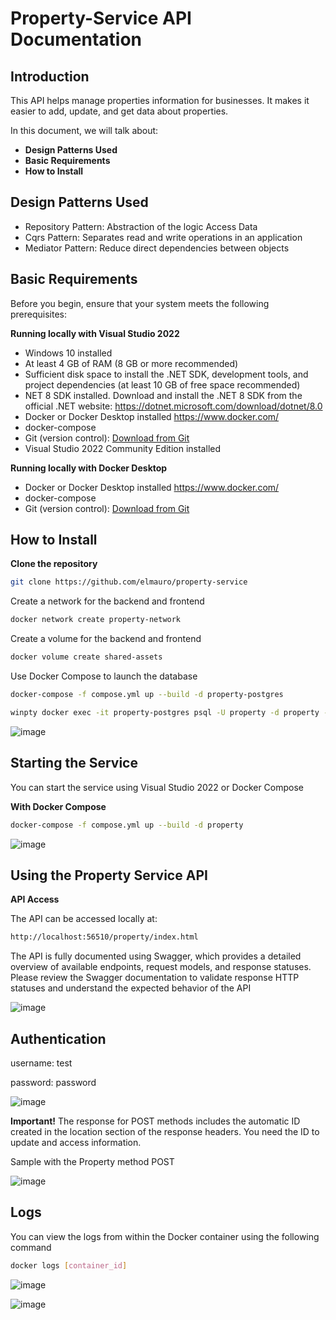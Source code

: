 # Property-Service API Documentation

## Introduction

This API helps manage properties information for businesses. It makes it easier to add, update, and get data about properties.

In this document, we will talk about:

- **Design Patterns Used**
- **Basic Requirements**
- **How to Install**

## Design Patterns Used

- Repository Pattern: Abstraction of the logic Access Data
- Cqrs Pattern: Separates read and write operations in an application
- Mediator Pattern: Reduce direct dependencies between objects

## Basic Requirements

Before you begin, ensure that your system meets the following prerequisites:

**Running locally with Visual Studio 2022**
- Windows 10 installed
- At least 4 GB of RAM (8 GB or more recommended)
- Sufficient disk space to install the .NET SDK, development tools, and project dependencies (at least 10 GB of free space recommended)
- NET 8 SDK installed. Download and install the .NET 8 SDK from the official .NET website: https://dotnet.microsoft.com/download/dotnet/8.0
- Docker or Docker Desktop installed https://www.docker.com/
- docker-compose
- Git (version control): [Download from Git](https://git-scm.com/)
- Visual Studio 2022 Community Edition installed

**Running locally with Docker Desktop**
- Docker or Docker Desktop installed https://www.docker.com/
- docker-compose
- Git (version control): [Download from Git](https://git-scm.com/)

## How to Install

**Clone the repository**
```sh
git clone https://github.com/elmauro/property-service
```

Create a network for the backend and frontend

```sh
docker network create property-network
```

Create a volume for the backend and frontend

```sh
docker volume create shared-assets
```

Use Docker Compose to launch the database

```sh
docker-compose -f compose.yml up --build -d property-postgres
```

```sh
winpty docker exec -it property-postgres psql -U property -d property -f scripts/idempotent-migration.sql
```

![image](https://github.com/user-attachments/assets/e9110029-5971-4774-b813-81ec260f1270)

## Starting the Service

You can start the service using Visual Studio 2022 or Docker Compose

**With Docker Compose**

```sh
docker-compose -f compose.yml up --build -d property
```

![image](https://github.com/user-attachments/assets/b93b0c2c-8477-4eee-8d70-ae81cab5b199)

## Using the Property Service API

**API Access**

The API can be accessed locally at:

```sh
http://localhost:56510/property/index.html
```

The API is fully documented using Swagger, which provides a detailed overview of available endpoints, request models, and response statuses. Please review the Swagger documentation to validate response HTTP statuses and understand the expected behavior of the API

![image](https://github.com/user-attachments/assets/7ab0239d-a9f8-4693-a325-f5bd39cbc307)

## Authentication

username: test

password: password

![image](https://github.com/user-attachments/assets/7c2548b9-0fb1-4763-aedd-16e00820b3fd)


**Important!**
The response for POST methods includes the automatic ID created in the location section of the response headers. You need the ID to update and access information.

Sample with the Property method POST

![image](https://github.com/user-attachments/assets/c164e60a-e35e-4701-a733-d0b1ee0ee3ee)


## Logs

You can view the logs from within the Docker container using the following command

```sh
docker logs [container_id]
```

![image](https://github.com/user-attachments/assets/7a5e8b0e-487f-4ac8-8ac0-bbec00fbd500)

![image](https://github.com/user-attachments/assets/4769ba7a-7ce3-4506-a50d-bf2b6ba0b920)



